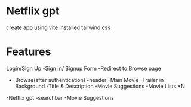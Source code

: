 # Netflix gpt 

create app using vite 
installed  tailwind css


# Features 

Login/Sign Up
   -Sign In/ Signup Form 
   -Redirect to Browse page 
  
  -  Browse(after authentication)
     -header
     -Main Movie
       -Trailer in Background
       -Title & Description 
       -Movie Suggestions
          -Movie Lists *N

  -Netflix gpt 
     -searchbar 
     -Movie Suggestions 
     